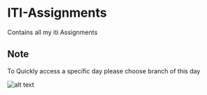 # ITI-Assignments
Contains all my iti Assignments
## Note
To Quickly access a specific day please choose branch of this day

![alt text](https://rewind.com/wp-content/uploads/2022/03/master20branch.png)

